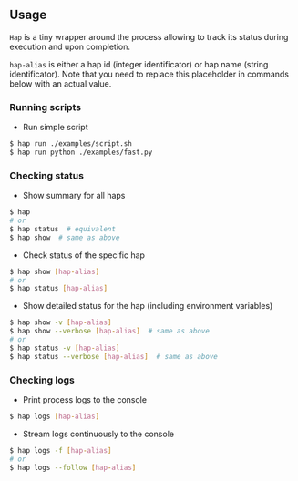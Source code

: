 ## Usage

`Hap` is a tiny wrapper around the process allowing to track its status during execution and upon completion.

`hap-alias` is either a hap id (integer identificator) or hap name (string identificator). Note that you need to replace this placeholder in commands below with an actual value.

### Running scripts

* Run simple script

```bash
$ hap run ./examples/script.sh
$ hap run python ./examples/fast.py
```

### Checking status

* Show summary for all haps

```bash
$ hap
# or
$ hap status  # equivalent
$ hap show  # same as above
```

* Check status of the specific hap

```bash
$ hap show [hap-alias]
# or
$ hap status [hap-alias]
```

* Show detailed status for the hap (including environment variables)

```bash
$ hap show -v [hap-alias]
$ hap show --verbose [hap-alias]  # same as above
# or
$ hap status -v [hap-alias]
$ hap status --verbose [hap-alias]  # same as above
```

### Checking logs

* Print process logs to the console

```bash
$ hap logs [hap-alias]
```

* Stream logs continuously to the console

```bash
$ hap logs -f [hap-alias]
# or
$ hap logs --follow [hap-alias]
```
